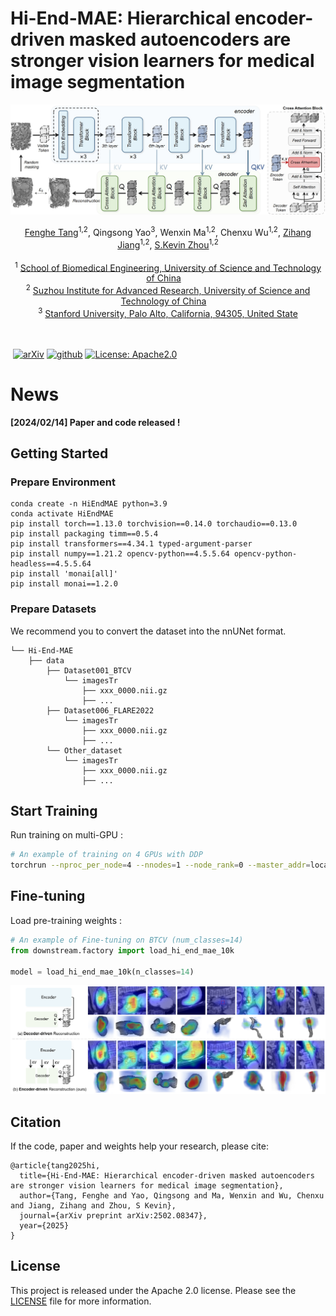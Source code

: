 

# Hi-End-MAE: Hierarchical encoder-driven masked autoencoders are stronger vision learners for medical image segmentation

<p align="center" width="100%">
<!---->
</p> 


![HiEndMAE](img/framework.png)



<div align="center">
    <span class="author-block">
    <a href="https://scholar.google.com/citations?user=x1pODsMAAAAJ&hl=en" target="_blank">Fenghe Tang</a><sup>1,2</sup>,</span>
    <span class="author-block">
    <a target="_blank">Qingsong Yao</a><sup>3</sup>,</span>
    <span class="author-block">
    <a target="_blank">Wenxin Ma</a><sup>1,2</sup>,</span>
    <span class="author-block">
    <a target="_blank">Chenxu Wu</a><sup>1,2</sup>,</span>
    <span class="author-block">
    <a href="https://scholar.google.com/citations?user=Wo8tMSMAAAAJ&hl=en" target="_blank">Zihang Jiang</a><sup>1,2</sup>,</span>
    <span class="author-block">
    <a href="https://scholar.google.com/citations?user=8eNm2GMAAAAJ&hl=en" target="_blank">S.Kevin Zhou</a><sup>1,2</sup>
    </span>
</div>

<br>

<div align="center">
    <sup>1</sup>
    <a href='https://en.ustc.edu.cn/' target='_blank'>School of Biomedical Engineering, University of Science and Technology of China</a>&emsp;
    <br>
    <sup>2</sup> <a href='http://english.ict.cas.cn/' target='_blank'>Suzhou Institute for Advanced Research, University of Science and Technology of China</a>&emsp;
    <br>
    <sup>3</sup> <a href='https://www.stanford.edu/' target='_blank'>Stanford University, Palo Alto, California, 94305, United State</a>
    <br>
</div>

<br>
<br>

​                                                                              [![arXiv](https://img.shields.io/badge/arxiv-2408.08070-b31b1b)](https://arxiv.org/pdf/2408.08070.pdf)   [![github](https://img.shields.io/badge/github-HiEndMAE-purple)](https://github.com/FengheTan9/Hi-End-MAE)    <a href="#LICENSE--citation"><img alt="License: Apache2.0" src="https://img.shields.io/badge/LICENSE-Apache%202.0-blue.svg"/></a>



# News

**[2024/02/14] Paper and code released !**



## Getting Started

### Prepare Environment

```
conda create -n HiEndMAE python=3.9
conda activate HiEndMAE
pip install torch==1.13.0 torchvision==0.14.0 torchaudio==0.13.0
pip install packaging timm==0.5.4
pip install transformers==4.34.1 typed-argument-parser
pip install numpy==1.21.2 opencv-python==4.5.5.64 opencv-python-headless==4.5.5.64
pip install 'monai[all]'
pip install monai==1.2.0
```

### Prepare Datasets

We recommend you to convert the dataset into the nnUNet format.

```
└── Hi-End-MAE
    ├── data
        ├── Dataset001_BTCV
            └── imagesTr
                ├── xxx_0000.nii.gz
                ├── ...
        ├── Dataset006_FLARE2022
            └── imagesTr
                ├── xxx_0000.nii.gz
                ├── ...
        └── Other_dataset
            └── imagesTr
                ├── xxx_0000.nii.gz
                ├── ...
```



## Start Training

Run training on multi-GPU :

```sh
# An example of training on 4 GPUs with DDP
torchrun --nproc_per_node=4 --nnodes=1 --node_rank=0 --master_addr=localhost --master_port=12351 main.py
```



## Fine-tuning

Load pre-training weights :

```python
# An example of Fine-tuning on BTCV (num_classes=14)
from downstream.factory import load_hi_end_mae_10k

model = load_hi_end_mae_10k(n_classes=14)
```



![HiEndMAE](img/attn.png)



## Citation

If the code, paper and weights help your research, please cite:

```
@article{tang2025hi,
  title={Hi-End-MAE: Hierarchical encoder-driven masked autoencoders are stronger vision learners for medical image segmentation},
  author={Tang, Fenghe and Yao, Qingsong and Ma, Wenxin and Wu, Chenxu and Jiang, Zihang and Zhou, S Kevin},
  journal={arXiv preprint arXiv:2502.08347},
  year={2025}
}
```


## License

This project is released under the Apache 2.0 license. Please see the [LICENSE](LICENSE) file for more information.
